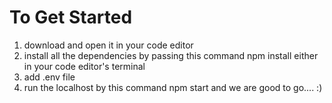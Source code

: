 # To Get Started

1. download and open it in your code editor
2. install all the dependencies by passing this command npm install either in your code editor's terminal
3. add .env file
4. run the localhost by this command npm start
and we are good to go.... :)

